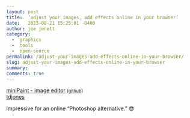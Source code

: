 ```yaml
---
layout: post
title:  ‘adjust your images, add effects online in your browser’
date:   2023-08-21 15:25:01 -0400
author: joe jenett
category:
  -  graphics
  -  tools
  -  open-source
permalink: /adjust-your-images-add-effects-online-in-your-browser/
slug: adjust-your-images-add-effects-online-in-your-browser
summary: 
comments: true
---
```

<p>
<a title="miniPaint - image editor" href="https://viliusle.github.io/miniPaint/">miniPaint - image editor</a> <small>(<a href="https://github.com/viliusle/miniPaint">github</a>)</small><br><a href="https://pinboard.in/u:tdjones">tdjones</a>
</p>
<p>
Impressive for an online “Photoshop alternative.” 😎
</p>
<a href="https://brid.gy/publish/mastodon"></a>